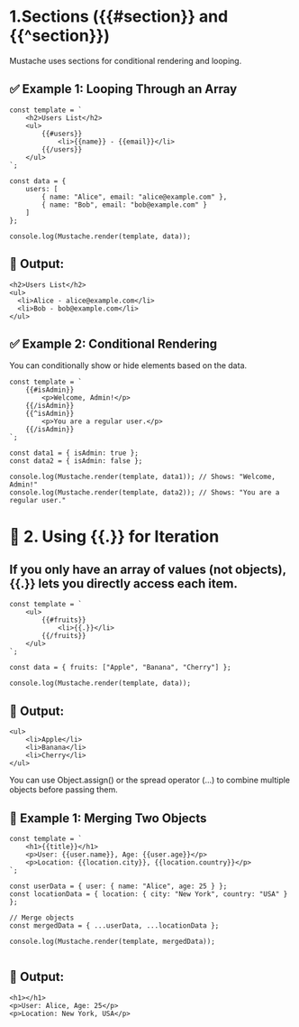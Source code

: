 # 1.Sections ({{#section}} and {{^section}})

Mustache uses sections for conditional rendering and looping.
## ✅ Example 1: Looping Through an Array


```
const template = `
    <h2>Users List</h2>
    <ul>
        {{#users}}
            <li>{{name}} - {{email}}</li>
        {{/users}}
    </ul>
`;

const data = {
    users: [
        { name: "Alice", email: "alice@example.com" },
        { name: "Bob", email: "bob@example.com" }
    ]
};

console.log(Mustache.render(template, data));
```

## 📝 Output:

  ```
<h2>Users List</h2>
<ul>
    <li>Alice - alice@example.com</li>
    <li>Bob - bob@example.com</li>
</ul>

```

## ✅ Example 2: Conditional Rendering

You can conditionally show or hide elements based on the data.
```
const template = `
    {{#isAdmin}}
        <p>Welcome, Admin!</p>
    {{/isAdmin}}
    {{^isAdmin}}
        <p>You are a regular user.</p>
    {{/isAdmin}}
`;

const data1 = { isAdmin: true };
const data2 = { isAdmin: false };

console.log(Mustache.render(template, data1)); // Shows: "Welcome, Admin!"
console.log(Mustache.render(template, data2)); // Shows: "You are a regular user."
```

# 🔹 2. Using {{.}} for Iteration

## If you only have an array of values (not objects), {{.}} lets you directly access each item.

```
const template = `
    <ul>
        {{#fruits}}
            <li>{{.}}</li>
        {{/fruits}}
    </ul>
`;

const data = { fruits: ["Apple", "Banana", "Cherry"] };

console.log(Mustache.render(template, data));

```

## 📝 Output:

```
<ul>
    <li>Apple</li>
    <li>Banana</li>
    <li>Cherry</li>
</ul>

```
You can use Object.assign() or the spread operator (...) to combine multiple objects before passing them.


## 🔹 Example 1: Merging Two Objects

```
const template = `
    <h1>{{title}}</h1>
    <p>User: {{user.name}}, Age: {{user.age}}</p>
    <p>Location: {{location.city}}, {{location.country}}</p>
`;

const userData = { user: { name: "Alice", age: 25 } };
const locationData = { location: { city: "New York", country: "USA" } };

// Merge objects
const mergedData = { ...userData, ...locationData };

console.log(Mustache.render(template, mergedData));


```


## 📝 Output:


```
<h1></h1>
<p>User: Alice, Age: 25</p>
<p>Location: New York, USA</p>


```


